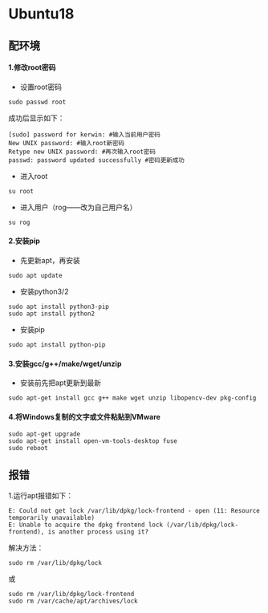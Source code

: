 # Ubuntu18

## 配环境

#### 1.修改root密码

- 设置root密码

```
sudo passwd root
```

成功后显示如下：

```
[sudo] password for kerwin: #输入当前用户密码
New UNIX password: #输入root新密码
Retype new UNIX password: #再次输入root密码
passwd: password updated successfully #密码更新成功
```

- 进入root

```
su root
```

- 进入用户（rog——改为自己用户名）

```
su rog
```



#### 2.安装pip

- 先更新apt，再安装

```
sudo apt update
```

- 安装python3/2

```
sudo apt install python3-pip
sudo apt install python2
```

- 安装pip

```
sudo apt install python-pip
```



#### 3.安装gcc/g++/make/wget/unzip

- 安装前先把apt更新到最新

```
sudo apt-get install gcc g++ make wget unzip libopencv-dev pkg-config
```



#### 4.将Windows复制的文字或文件粘贴到VMware

```
sudo apt-get upgrade
sudo apt-get install open-vm-tools-desktop fuse
sudo reboot
```



## 报错

1.运行apt报错如下：

```
E: Could not get lock /var/lib/dpkg/lock-frontend - open (11: Resource temporarily unavailable)
E: Unable to acquire the dpkg frontend lock (/var/lib/dpkg/lock-frontend), is another process using it?
```

解决方法：

```
sudo rm /var/lib/dpkg/lock
```

或

```
sudo rm /var/lib/dpkg/lock-frontend
sudo rm /var/cache/apt/archives/lock
```





